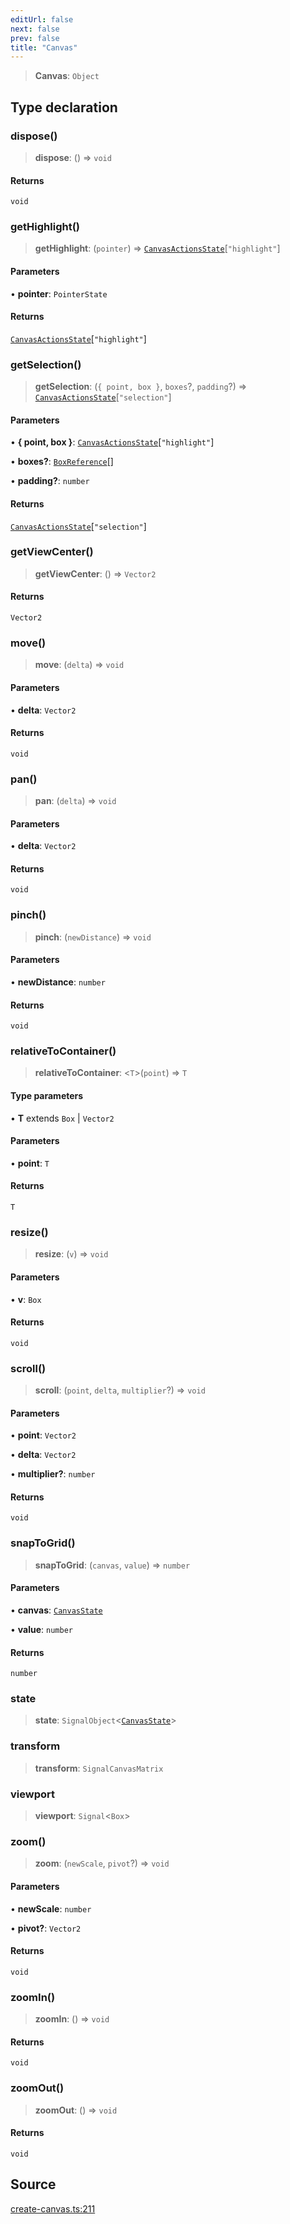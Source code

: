 ```yaml
---
editUrl: false
next: false
prev: false
title: "Canvas"
---
```


> **Canvas**: `Object`

## Type declaration

### dispose()

> **dispose**: () => `void`

#### Returns

`void`

### getHighlight()

> **getHighlight**: (`pointer`) => [`CanvasActionsState`](CanvasActionsState.md)\[`"highlight"`\]

#### Parameters

• **pointer**: `PointerState`

#### Returns

[`CanvasActionsState`](CanvasActionsState.md)\[`"highlight"`\]

### getSelection()

> **getSelection**: (`{ point, box }`, `boxes`?, `padding`?) => [`CanvasActionsState`](CanvasActionsState.md)\[`"selection"`\]

#### Parameters

• **\{ point, box }**: [`CanvasActionsState`](CanvasActionsState.md)\[`"highlight"`\]

• **boxes?**: [`BoxReference`](BoxReference.md)[]

• **padding?**: `number`

#### Returns

[`CanvasActionsState`](CanvasActionsState.md)\[`"selection"`\]

### getViewCenter()

> **getViewCenter**: () => `Vector2`

#### Returns

`Vector2`

### move()

> **move**: (`delta`) => `void`

#### Parameters

• **delta**: `Vector2`

#### Returns

`void`

### pan()

> **pan**: (`delta`) => `void`

#### Parameters

• **delta**: `Vector2`

#### Returns

`void`

### pinch()

> **pinch**: (`newDistance`) => `void`

#### Parameters

• **newDistance**: `number`

#### Returns

`void`

### relativeToContainer()

> **relativeToContainer**: \<`T`\>(`point`) => `T`

#### Type parameters

• **T** extends `Box` \| `Vector2`

#### Parameters

• **point**: `T`

#### Returns

`T`

### resize()

> **resize**: (`v`) => `void`

#### Parameters

• **v**: `Box`

#### Returns

`void`

### scroll()

> **scroll**: (`point`, `delta`, `multiplier`?) => `void`

#### Parameters

• **point**: `Vector2`

• **delta**: `Vector2`

• **multiplier?**: `number`

#### Returns

`void`

### snapToGrid()

> **snapToGrid**: (`canvas`, `value`) => `number`

#### Parameters

• **canvas**: [`CanvasState`](CanvasState.md)

• **value**: `number`

#### Returns

`number`

### state

> **state**: `SignalObject`\<[`CanvasState`](CanvasState.md)\>

### transform

> **transform**: `SignalCanvasMatrix`

### viewport

> **viewport**: `Signal`\<`Box`\>

### zoom()

> **zoom**: (`newScale`, `pivot`?) => `void`

#### Parameters

• **newScale**: `number`

• **pivot?**: `Vector2`

#### Returns

`void`

### zoomIn()

> **zoomIn**: () => `void`

#### Returns

`void`

### zoomOut()

> **zoomOut**: () => `void`

#### Returns

`void`

## Source

[create-canvas.ts:211](https://github.com/nodenogg-in/alpha-p2p/blob/b5a92ec368c11e5b1ed34a190813f3e3bd62fc80/packages/infinitykit/src/create-canvas.ts#L211)
